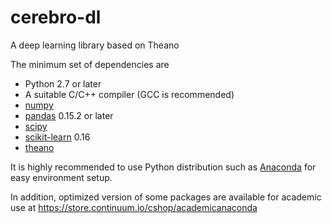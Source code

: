 # cerebro-dl
A deep learning library based on Theano

The minimum set of dependencies are

- Python 2.7 or later
- A suitable C/C++ compiler (GCC is recommended)
- [numpy](http://numpy.org)
- [pandas](http://pandas.pydata.org) 0.15.2 or later
- [scipy](http://scipy.org)
- [scikit-learn](http://scikit-learn.org) 0.16
- [theano](http://deeplearning.net/software/theano/)

It is highly recommended to use Python distribution such as [Anaconda](http://continuum.io/downloads) for easy environment setup.

In addition, optimized version of some packages are available for academic use
at https://store.continuum.io/cshop/academicanaconda
